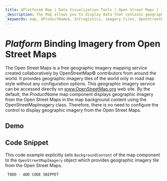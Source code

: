```yaml
---
title: $Platform$ Map | Data Visualization Tools | Open Street Maps | Infragistics
_description: The Map allows you to display data that contains geographic locations from view models or geo-spatial data loaded from shape files on geographic imagery maps.View the demo, dependencies, usage and toolbar for more information.
_keywords: map, $ProductName$, Infragistics, imagery tiles, OpenStreetMap
---
```

# $Platform$ Binding Imagery from Open Street Maps

The Open Street Maps is a free geographic imagery mapping service created collaboratively by OpenStreetMap© contributors from around the world. It provides geographic imagery tiles of the world only in road map style without any configuration options. This geographic imagery service can be accessed directly on <a href="http://www.openstreetmap.org" target="_blank">www.OpenStreetMap.org</a> web site.
By the default, the $ProductName$ map component displays geographic imagery from the Open Street Maps in the map background content using the OpenStreetMapImagery class. Therefore, there is no need to configure the control to display geographic imagery from the Open Street Maps.


## Demo


<code-view style="height: 400px"
           data-demos-base-url="{environment:dvDemosBaseUrl}"
           iframe-src="{environment:dvDemosBaseUrl}/maps/geo-map-display-osm-imagery"  >
</code-view>

<div class="divider--half"></div>

## Code Snippet
This code example explicitly sets `BackgroundContent` of the map component to the `OpenStreetMapImagery` object which provides geographic imagery tile from the Open Street Maps.

```html
 TODO - ADD CODE SNIPPET
```


